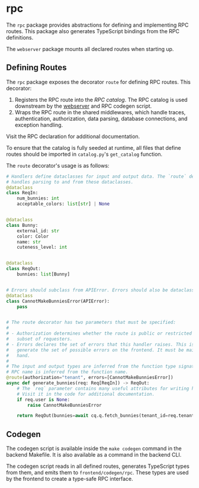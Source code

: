 # rpc

The `rpc` package provides abstractions for defining and implementing RPC
routes. This package also generates TypeScript bindings from the RPC
definitions.

The `webserver` package mounts all declared routes when starting up.

## Defining Routes

The `rpc` package exposes the decorator `route` for defining RPC routes. This
decorator:

1. Registers the RPC route into the _RPC catalog_. The RPC catalog is used
   downstream by the [webserver](../webserver) and RPC codegen script.
2. Wraps the RPC route in the shared middlewares, which handle traces,
   authentication, authorization, data parsing, database connections, and
   exception handling.

Visit the RPC declaration for additional documentation.

To ensure that the catalog is fully seeded at runtime, all files that define
routes should be imported in `catalog.py`'s `get_catalog` function.

The `route` decorator's usage is as follows:

```python
# Handlers define dataclasses for input and output data. The `route` decorator
# handles parsing to and from these dataclasses.
@dataclass
class ReqIn:
    num_bunnies: int
    acceptable_colors: list[str] | None


@dataclass
class Bunny:
    external_id: str
    color: Color
    name: str
    cuteness_level: int


@dataclass
class ReqOut:
    bunnies: list[Bunny]


# Errors should subclass from APIError. Errors should also be dataclasses.
@dataclass
class CannotMakeBunniesError(APIError):
    pass


# The route decorator has two parameters that must be specified:
#
# - Authorization determines whether the route is public or restricted to a
#   subset of requesters.
# - Errors declares the set of errors that this handler raises. This is used to
#   generate the set of possible errors on the frontend. It must be maintained by
#   hand.
#
# The input and output types are inferred from the function type signature. The
# RPC name is inferred from the function name.
@route(authorization="tenant", errors=[CannotMakeBunniesError])
async def generate_bunnies(req: Req[ReqIn]) -> ReqOut:
    # The `req` parameter contains many useful attributes for writing handlers.
    # Visit it in the code for additional documentation.
    if req.user is None:
        raise CannotMakeBunniesError

    return ReqOut(bunnies=await cq.q.fetch_bunnies(tenant_id=req.tenant.id))
```

## Codegen

The codegen script is available inside the `make codegen` command in the
backend Makefile. It is also available as a command in the backend CLI.

The codegen script reads in all defined routes, generates TypeScript types from
them, and emits them to `frontend/codegen/rpc`. These types are used by the
frontend to create a type-safe RPC interface.
